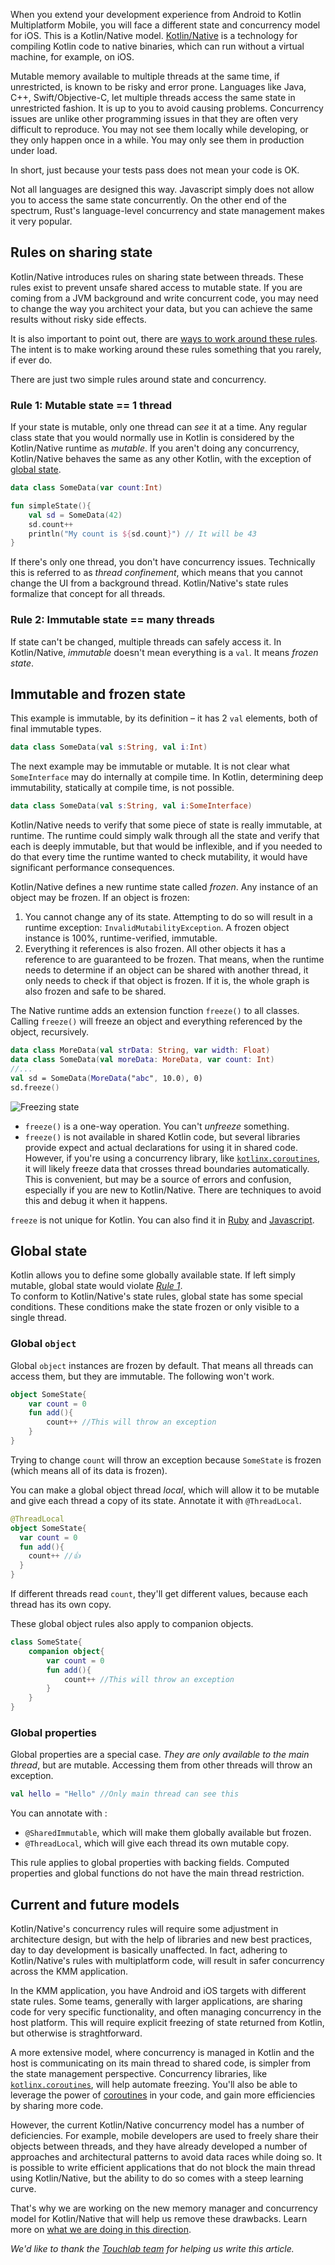 [//]: # (title: Concurrency overview)
[//]: # (auxiliary-id: Concurrency_Overview)

When you extend your development experience from Android to Kotlin Multiplatform Mobile, you will face a different state 
and concurrency model for iOS. This is a Kotlin/Native model. [Kotlin/Native](https://kotlinlang.org/docs/reference/native-overview.html) 
is a technology for compiling Kotlin code to native binaries, which can run without a virtual machine, for example, on iOS. 

Mutable memory available to multiple threads at the same time, if unrestricted, is known to be risky and error prone. 
Languages like Java, C++, Swift/Objective-C, let multiple threads access the same state in unrestricted fashion. It is up to 
you to avoid causing problems. Concurrency issues are unlike other programming issues in that they are 
often very difficult to reproduce. You may not see them locally while developing, or they only happen once in a while. 
You may only see them in production under load.

In short, just because your tests pass does not mean your code is OK.

Not all languages are designed this way. Javascript simply does not 
allow you to access the same state concurrently. On the other end of the spectrum, Rust's 
language-level concurrency and state management makes it very popular. 

## Rules on sharing state

Kotlin/Native introduces rules on sharing state between threads. These rules exist to prevent unsafe shared 
access to mutable state. If you are coming from a JVM background and write concurrent code, you may need to change the way 
you architect your data, but you can achieve the same results without risky side effects.

It is also important to point out, there are [ways to work around these rules](concurrent-mutability.md). 
The intent is to make working around these rules something that you rarely, if ever do.

There are just two simple rules around state and concurrency.

### Rule 1: Mutable state == 1 thread

If your state is mutable, only one thread can _see_ it at a time. Any regular class state that 
you would normally use in Kotlin is considered by the Kotlin/Native runtime as _mutable_. If you aren't doing any concurrency, 
Kotlin/Native behaves the same as any other Kotlin, with the exception of [global state](#global-state).

```kotlin
data class SomeData(var count:Int)

fun simpleState(){
    val sd = SomeData(42)
    sd.count++
    println("My count is ${sd.count}") // It will be 43
}
```

If there's only one thread, you don't have concurrency issues. Technically this is referred 
to as _thread confinement_, which means that you cannot change the UI from a background thread. Kotlin/Native's state rules 
formalize that concept for all threads.

### Rule 2: Immutable state == many threads

If state can't be changed, multiple threads can safely access it.
In Kotlin/Native, _immutable_ doesn't mean everything is a `val`. It means _frozen state_.

## Immutable and frozen state

This example is immutable, by its definition – it has 2 `val` elements, both of final immutable types.

```kotlin
data class SomeData(val s:String, val i:Int)
```

The next example may be immutable or mutable. It is not clear what `SomeInterface` may do internally at compile time. 
In Kotlin, determining deep immutability, statically at compile time, is not possible.

```kotlin
data class SomeData(val s:String, val i:SomeInterface)
```

Kotlin/Native needs to verify that some piece of state is really immutable, at runtime. The runtime could simply walk 
through all the state and verify that each is deeply immutable, but that would be inflexible, and if you needed 
to do that every time the runtime wanted to check mutability, it would have significant performance consequences.

Kotlin/Native defines a new runtime state called _frozen_. Any instance of an object may be frozen. If an object is frozen:

1. You cannot change any of its state. Attempting to do so will result in a runtime exception: `InvalidMutabilityException`. 
A frozen object instance is 100%, runtime-verified, immutable.
2. Everything it references is also frozen. All other objects it has a reference to are guaranteed to be frozen. That means, 
when the runtime needs to determine if an object can be shared with another thread, it only needs to check if that object 
is frozen. If it is, the whole graph is also frozen and safe to be shared.

The Native runtime adds an extension function `freeze()` to all classes. Calling `freeze()` will freeze an object and everything 
referenced by the object, recursively.

```kotlin
data class MoreData(val strData: String, var width: Float)
data class SomeData(val moreData: MoreData, var count: Int)
//...
val sd = SomeData(MoreData("abc", 10.0), 0)
sd.freeze()
```

![Freezing state](freezing-state.gif)

* `freeze()` is a one-way operation. You can't _unfreeze_ something.
* `freeze()` is not available in shared Kotlin code, but several libraries provide expect and actual declarations
 for using it in shared code. However, if you're using a concurrency library, like [`kotlinx.coroutines`](https://github.com/Kotlin/kotlinx.coroutines), it will 
 likely freeze data that crosses thread boundaries automatically. This is convenient, but may be a source of errors and 
 confusion, especially if you are new to Kotlin/Native. There are techniques to avoid this and debug it when it happens.

`freeze` is not unique for Kotlin. You can also find it in [Ruby](https://www.honeybadger.io/blog/when-to-use-freeze-and-frozen-in-ruby/) and [Javascript](https://developer.mozilla.org/en-US/docs/Web/JavaScript/Reference/Global_Objects/Object/freeze).

## Global state

Kotlin allows you to define some globally available state. If left simply mutable, global state would violate [_Rule 1_](#rule-1-mutable-state-1-thread).  
To conform to Kotlin/Native's state rules, global state has some special conditions. 
These conditions make the state frozen or only visible to a single thread.

### Global `object`

Global `object` instances are frozen by default. That means all threads can access them, but they are immutable. The following won't work.

```kotlin
object SomeState{
    var count = 0
    fun add(){
        count++ //This will throw an exception
    }
}
```

Trying to change `count` will throw an exception because `SomeState` is frozen (which means all of its data is frozen).

You can make a global object thread _local_, which will allow it to be mutable and give each thread a copy of its state. 
Annotate it with `@ThreadLocal`.

```kotlin
@ThreadLocal
object SomeState{
  var count = 0
  fun add(){
    count++ //👍
  }
}
```

If different threads read `count`, they'll get different values, because each thread has its own copy.

These global object rules also apply to companion objects.

```kotlin
class SomeState{
    companion object{
        var count = 0
        fun add(){
            count++ //This will throw an exception
        }
    }
}
```

### Global properties

Global properties are a special case. *They are only available to the main thread*, but are mutable. Accessing them from 
other threads will throw an exception.

```kotlin
val hello = "Hello" //Only main thread can see this
```

You can annotate with :

* `@SharedImmutable`, which will make them globally available but frozen.
* `@ThreadLocal`, which will give each thread its own mutable copy.

This rule applies to global properties with backing fields. Computed properties and global functions do not have the main 
thread restriction.

## Current and future models

Kotlin/Native's concurrency rules will require some adjustment in architecture design, but with the help of libraries and
 new best practices, day to day development is basically unaffected. In fact, adhering to Kotlin/Native's rules with 
multiplatform code, will result in safer concurrency across the KMM application. 

In the KMM application, you have Android and iOS targets with different state rules. Some teams, generally with 
larger applications, are sharing code for very specific functionality, and often managing concurrency in the host platform. 
This will require explicit freezing of state returned from Kotlin, but otherwise is straghtforward. 

A more extensive model, where concurrency is managed in Kotlin 
and the host is communicating on its main thread to shared code, is simpler from the state management perspective. 
Concurrency libraries, like [`kotlinx.coroutines`](https://github.com/Kotlin/kotlinx.coroutines), 
will help automate freezing. You'll also be able to leverage the power of [coroutines](https://kotlinlang.org/docs/reference/coroutines/coroutines-guide.html) 
in your code, and gain more efficiencies by sharing more code.

However, the current Kotlin/Native concurrency model has a number of deficiencies. For example, mobile developers are used to freely 
share their objects between threads, and they have already developed a number of approaches and architectural patterns to 
avoid data races while doing so. It is possible to write efficient applications that do not block the main thread using 
Kotlin/Native, but the ability to do so comes with a steep learning curve.

That's why we are working on the new memory manager and concurrency model for Kotlin/Native that will help us remove these 
drawbacks. Learn more on [what we are doing in this direction](https://blog.jetbrains.com/kotlin/2020/07/kotlin-native-memory-management-roadmap/).

_We'd like to thank the [Touchlab team](https://twitter.com/touchlabhq) for helping us write this article._